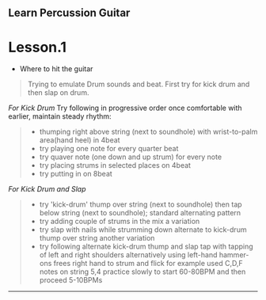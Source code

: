## Learn Percussion Guitar

# Lesson.1

* Where to hit the guitar

> Trying to emulate Drum sounds and beat.
> First try for kick drum and then slap on drum.

_For Kick Drum_
Try following in progressive order once comfortable with earlier, maintain steady rhythm:
> * thumping right above string (next to soundhole) with wrist-to-palm area(hand heel) in 4beat
> * try playing one note for every quarter beat
> * try quaver note (one down and up strum) for every note
> * try placing strums in selected places on 4beat
> * try putting in on 8beat

_For Kick Drum and Slap_
> * try 'kick-drum' thump over string (next to soundhole) then tap below string (next to soundhole); standard alternating pattern
> * try adding couple of strums in the mix
a variation
> * try slap with nails while strumming down alternate to kick-drum thump over string
another variation
> * try following alternate kick-drum thump and slap tap with tapping of left and right shoulders alternatively
> using left-hand hammer-ons frees right hand to strum and flick
> for example used C,D,F notes on string 5,4
> practice slowly to start 60-80BPM and then proceed 5-10BPMs

---
